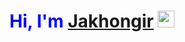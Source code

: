 ### <h1 style="color:blue;">Hi, I'm <a href="">Jakhongir</a> <img src="https://media.giphy.com/media/hvRJCLFzcasrR4ia7z/giphy.gif" width="27px"> <h1>

